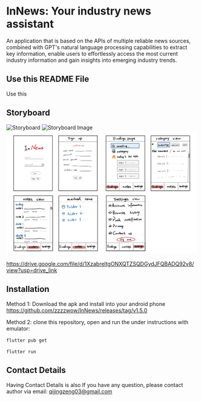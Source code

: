 # InNews: Your industry news assistant

An application that is based on the APIs of multiple reliable news sources, combined with GPT's natural language processing capabilities to extract key information, enable users to effortlessly access the most current industry information and gain insights into emerging industry trends.

## Use this README File 

Use this

## Storyboard
![Storyboard](https://drive.google.com/file/d/1XzabreltgONXQTZSQDGydJFQBADQ92v8/view?usp=drive_link)
![Storyboard Image](https://drive.google.com/file/d/1XzabreltgONXQTZSQDGydJFQBADQ92v8/view?usp=sharing "Storyboard Design")
![Storyboard](image/storyboard.png "Storyboard Design")

https://drive.google.com/file/d/1XzabreltgONXQTZSQDGydJFQBADQ92v8/view?usp=drive_link
 

## Installation

Method 1: Download the apk and install into your android phone https://github.com/zzzzwow/InNews/releases/tag/v1.5.0 

Method 2: clone this repository, open and run the under instructions with emulator:

```
flutter pub get
```

```
flutter run
```


##  Contact Details

Having Contact Details is also If you have any question, please contact author via email: qijingzeng03@gmail.com 

